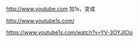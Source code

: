 http://www.youtube.com 加1s，变成

http://www.youtube1s.com/

https://www.youtube1s.com/watch?v=YV-3OYJlClo
